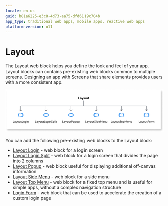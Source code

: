 ```yaml
---
locale: en-us
guid: b81a6225-e3c8-4d73-aa75-dfd6119c704b
app_type: traditional web apps, mobile apps, reactive web apps
platform-version: o11
---
```


# Layout

The Layout web block helps you define the look and feel of your app. Layout blocks can contains pre-existing web blocks common to multiple screens. Designing an app with Screens that share elements provides users with a more consistent app.

![Layout web block](images/layout-weblock-diag.png)

You can add the following pre-existing web blocks to the Layout block:

* [Layout Login](layout-login.md) - web block for a login screen
* [Layout Login Split](layout-loginsplit.md) - web block for a login screen that divides the page into 2 columns
* [Layout Popup](layout-popup.md) - web block useful for displaying additional off-canvas information
* [Layout Side Menu](layout-sidemenu.md) - web block for a side menu
* [Layout Top Menu](layout-topmenu.md) - web block for a fixed top menu and is useful for simple apps, without a complex navigation structure
* [Login Form](loginform.md) - web block that can be used to accelerate the creation of a custom login page
